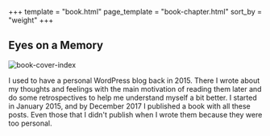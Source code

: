 +++
template = "book.html"
page_template = "book-chapter.html"
sort_by = "weight"
+++

## Eyes on a Memory

![book-cover-index](../oeur-cover.jpg)

I used to have a personal WordPress blog back in 2015. There I wrote about my thoughts and feelings with the main
motivation of reading them later and do some retrospectives to help me understand myself a bit better. I started in
January 2015, and by December 2017 I published a book with all these posts. Even those that I didn't publish when I
wrote them because they were too personal.